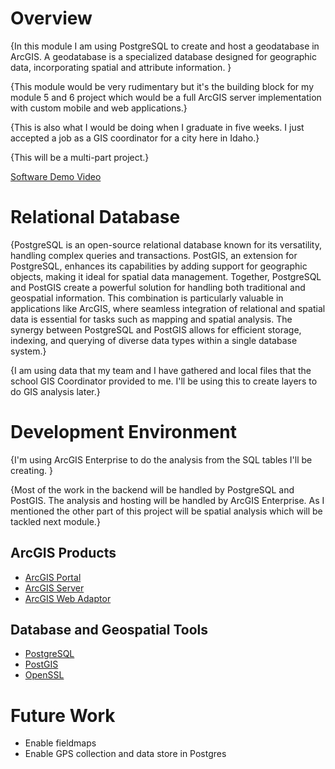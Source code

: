 # Overview

{In this module I am using PostgreSQL to create and host a geodatabase in ArcGIS. A geodatabase is a specialized database designed for geographic data, incorporating spatial and attribute information. }

{This module would be very rudimentary but it's the building block for my module 5 and 6 project which would be a full ArcGIS server implementation with custom mobile and web applications.}

{This is also what I would be doing when I graduate in five weeks. I just accepted a job as a GIS coordinator for a city here in Idaho.}

{This will be a multi-part project.}

[Software Demo Video](http://youtube.link.goes.here)

# Relational Database

{PostgreSQL is an open-source relational database known for its versatility, handling complex queries and transactions. PostGIS, an extension for PostgreSQL, enhances its capabilities by adding support for geographic objects, making it ideal for spatial data management. Together, PostgreSQL and PostGIS create a powerful solution for handling both traditional and geospatial information. This combination is particularly valuable in applications like ArcGIS, where seamless integration of relational and spatial data is essential for tasks such as mapping and spatial analysis. The synergy between PostgreSQL and PostGIS allows for efficient storage, indexing, and querying of diverse data types within a single database system.}

{I am using data that my team and I have gathered and local files that the school GIS Coordinator provided to me. I'll be using this to create layers to do GIS analysis later.}

# Development Environment

{I'm using ArcGIS Enterprise to do the analysis from the SQL tables I'll be creating. }

{Most of the work in the backend will be handled by PostgreSQL and PostGIS. The analysis and hosting will be handled by ArcGIS Enterprise. As I mentioned the other part of this project will be spatial analysis which will be tackled next module.}

## ArcGIS Products
- [ArcGIS Portal](https://www.arcgis.com/)
- [ArcGIS Server](https://www.esri.com/en-us/arcgis/products/arcgis-server/overview)
- [ArcGIS Web Adaptor](https://enterprise.arcgis.com/en/web-adaptor/latest/install/iis/what-is-web-adaptor-.htm)

## Database and Geospatial Tools
- [PostgreSQL](https://www.postgresql.org/)
- [PostGIS](https://postgis.net/)
- [OpenSSL](https://www.openssl.org/)

# Future Work

- Enable fieldmaps
- Enable GPS collection and data store in Postgres